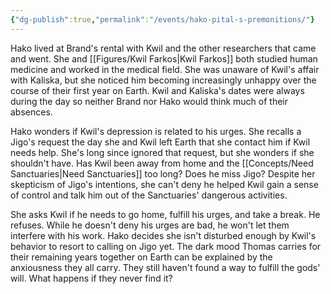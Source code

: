 ```yaml
---
{"dg-publish":true,"permalink":"/events/hako-pital-s-premonitions/"}
---
```


Hako lived at Brand's rental with Kwil and the other researchers that came and went. She and [[Figures/Kwil Farkos\|Kwil Farkos]] both studied human medicine and worked in the medical field. She was unaware of Kwil's affair with Kaliska, but she noticed him becoming increasingly unhappy over the course of their first year on Earth. Kwil and Kaliska's dates were always during the day so neither Brand nor Hako would think much of their absences.

Hako wonders if Kwil's depression is related to his urges. She recalls a Jigo's request the day she and Kwil left Earth that she contact him if Kwil needs help. She's long since ignored that request, but she wonders if she shouldn't have. Has Kwil been away from home and the [[Concepts/Need Sanctuaries\|Need Sanctuaries]] too long? Does he miss Jigo? Despite her skepticism of Jigo's intentions, she can't deny he helped Kwil gain a sense of control and talk him out of the Sanctuaries' dangerous activities.

She asks Kwil if he needs to go home, fulfill his urges, and take a break. He refuses. While he doesn't deny his urges are bad, he won't let them interfere with his work. Hako decides she isn't disturbed enough by Kwil's behavior to resort to calling on Jigo yet. The dark mood Thomas carries for their remaining years together on Earth can be explained by the anxiousness they all carry. They still haven't found a way to fulfill the gods' will. What happens if they never find it?